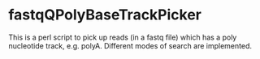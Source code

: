 fastqQPolyBaseTrackPicker
=========================

This is a perl script to pick up reads (in a fastq file) which has a poly nucleotide track, e.g. polyA. Different modes of search are implemented.
